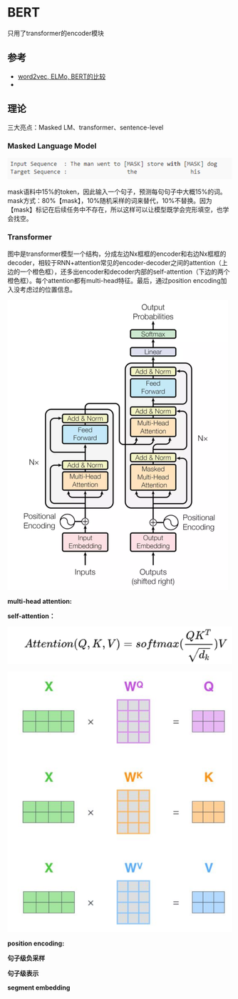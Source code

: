 # BERT

只用了transformer的encoder模块

## 参考

- [word2vec, ELMo, BERT的比较](https://www.cnblogs.com/rucwxb/p/10277217.html)
- 





## 理论

三大亮点：Masked LM、transformer、sentence-level

### Masked Language Model

![img](bert.assets/1214565-20190116140355998-735418598.png)

mask语料中15%的token，因此输入一个句子，预测每句句子中大概15%的词。mask方式：80%【mask】，10%随机采样的词来替代，10%不替换。因为【mask】标记在后续任务中不存在，所以这样可以让模型既学会完形填空，也学会找空。

### **Transformer** 

图中是transformer模型一个结构，分成左边Nx框框的encoder和右边Nx框框的decoder，相较于RNN+attention常见的encoder-decoder之间的attention（上边的一个橙色框），还多出encoder和decoder内部的self-attention（下边的两个橙色框）。每个attention都有multi-head特征。最后，通过position encoding加入没考虑过的位置信息。

![img](bert.assets/1214565-20190116142653316-1496131245.png)

**multi-head attention:**



**self-attention：**

![image-20200326181016007](bert.assets/image-20200326181016007.png)

![image-20200326181027049](bert.assets/image-20200326181027049.png)

**position encoding:**



**句子级负采样**



**句子级表示**



**segment embedding**



























